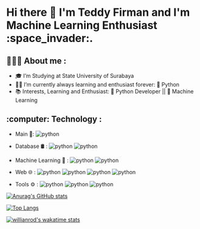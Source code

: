 <h1> Hi there 👋 I'm Teddy Firman and I'm Machine Learning Enthusiast :space_invader:.</h1>

<h2>👨🏻‍💻  About me :</h2>

- :mortar_board: I’m Studying at State University of Surabaya 
- 🧑‍💻 I’m currently always learning and enthusiast forever: :snake: Python  
- :books: Interests, Learning and Enthusiast: :snake: Python Developer || :space_invader: Machine Learning 


<h2>:computer:  Technology :</h2>

- Main :pushpin::  ![python](https://img.shields.io/badge/-Python-yellow?style=flat&logo=Python&color=grey)  

- Database 🛢 :  ![python](https://img.shields.io/badge/-MySQL-yellow?style=flat&logo=MySQL&color=grey&logoColor=orange) ![python](https://img.shields.io/badge/-PostgreSQL-yellow?style=flat&logo=postgresql&color=grey&logoColor=blue) 

- Machine Learning 🤖 :  ![python](https://img.shields.io/badge/-TensorFlow-yellow?style=flat&logo=tensorflow&color=grey&logoColor=orange) ![python](https://img.shields.io/badge/-Jupyter_Notebook-yellow?style=flat&logo=jupyter&color=grey&logoColor=orange) 

- Web 🌐 :  ![python](https://img.shields.io/badge/-HTML-yellow?style=flat&logo=html5&color=grey&logoColor=red) ![python](https://img.shields.io/badge/-CSS-yellow?style=flat&logo=CSS3&color=grey&logoColor=blue) ![python](https://img.shields.io/badge/-JavaScript-yellow?style=flat&logo=javascript&color=grey&logoColor=yellow) ![python](https://img.shields.io/badge/-PHP-yellow?style=flat&logo=PHP&color=grey&logoColor=navy) 

- Tools ⚙️ :  ![python](https://img.shields.io/badge/-Linux_(Arch_Based)-green?style=flat&logo=linux&color=grey&logoColor=green) ![python](https://img.shields.io/badge/-GIT-yellow?style=flat&logo=git&color=grey&logoColor=red) ![python](https://img.shields.io/badge/-Visual_Studio_Code-yellow?style=flat&logo=visualstudiocode&color=grey&logoColor=blue)  


[![Anurag's GitHub stats](https://github-readme-stats.vercel.app/api?username=TeddyFirman&count_private=true&show_icons=true&theme=tokyonight&layout=compact)](https://github.com/anuraghazra/github-readme-stats)


[![Top Langs](https://github-readme-stats.vercel.app/api/top-langs/?username=TeddyFirman&theme=tokyonight&layout=compact&langs_count=10)](https://github.com/anuraghazra/github-readme-stats)

[![willianrod's wakatime stats](https://github-readme-stats.vercel.app/api/wakatime?username=Tedd404&theme=github_dark)](https://github.com/anuraghazra/github-readme-stats) 

<!--START_SECTION:waka-->
<!--END_SECTION:waka-->










